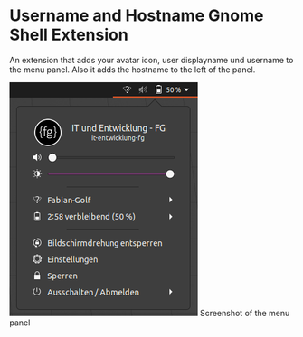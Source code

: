 # Username and Hostname Gnome Shell Extension
An extension that adds your avatar icon, user displayname und username to the menu panel.
Also it adds the hostname to the left of the panel.

![screenshot of menu](./screenshot-of-menu.png)
Screenshot of the menu panel